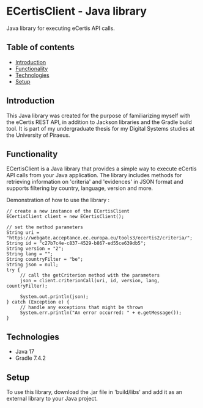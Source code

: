 # ECertisClient - Java library
Java library for executing eCertis API calls. 
 
 ## Table of contents
* [Introduction](#introduction)
* [Functionality](#functionality)
* [Technologies](#technologies)
* [Setup](#setup)

## Introduction
This Java library was created for the purpose of familiarizing myself with the eCertis REST API, in addition to Jackson libraries and the Gradle build tool. It is part of my undergraduate thesis for my Digital Systems studies at the University of Piraeus.

## Functionality
ECertisClient is a Java library that provides a simple way to execute eCertis API calls from your Java application. 
The library includes methods for retrieving information on 'criteria' and 'evidences' in JSON format and supports filtering by country, language, version and more. 

Demonstration of how to use the library :

```
// create a new instance of the ECertisClient
ECertisClient client = new ECertisClient();

// set the method parameters
String uri = "https://webgate.acceptance.ec.europa.eu/tools3/ecertis2/criteria/";
String id = "c27b7c4e-c837-4529-b867-ed55ce639db5";
String version = "2";
String lang = "";
String countryFilter = "be";
String json = null;
try {
     // call the getCriterion method with the parameters
     json = client.criterionCall(uri, id, version, lang, countryFilter);

     System.out.println(json);
} catch (Exception e) {
     // handle any exceptions that might be thrown
     System.err.println("An error occurred: " + e.getMessage());
}
```

## Technologies
* Java 17
* Gradle 7.4.2
	
## Setup
To use this library, download the .jar file in 'build/libs' and add it as an external library to your Java project.